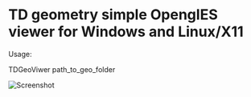 # TD geometry simple OpenglES viewer for Windows and Linux/X11

Usage:

TDGeoViwer path_to_geo_folder

![Screenshot](https://github.com/glebnovodran/TDGeometry/tree/master/samples/TDGeoViewer/tdgeoview.jpg)
